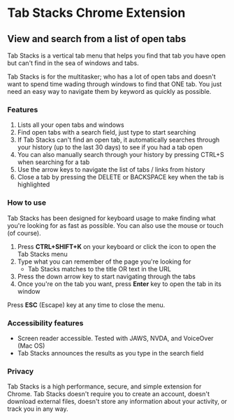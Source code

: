 # Tab Stacks Chrome Extension

## View and search from a list of open tabs

Tab Stacks is a vertical tab menu that helps you find that tab you have open but can't find in the sea of windows and tabs.

Tab Stacks is for the multitasker; who has a lot of open tabs and doesn't want to spend time wading through windows to find that ONE tab. You just need an easy way to navigate them by keyword as quickly as possible.

### Features
1. Lists all your open tabs and windows
2. Find open tabs with a search field, just type to start searching
3. If Tab Stacks can't find an open tab, it automatically searches through your history (up to the last 30 days) to see if you had a tab open
4. You can also manually search through your history by pressing CTRL+S when searching for a tab
5. Use the arrow keys to navigate the list of tabs / links from history
6. Close a tab by pressing the DELETE or BACKSPACE key when the tab is highlighted

### How to use
Tab Stacks has been designed for keyboard usage to make finding what you're looking for as fast as possible. You can also use the mouse or touch (of course).
1. Press **CTRL+SHIFT+K** on your keyboard or click the icon to open the Tab Stacks menu
2. Type what you can remember of the page you're looking for
    * Tab Stacks matches to the title OR text in the URL
3. Press the down arrow key to start navigating through the tabs
4. Once you're on the tab you want, press **Enter** key to open the tab in its window

Press **ESC** (Escape) key at any time to close the menu.

### Accessibility features

* Screen reader accessible. Tested with JAWS, NVDA, and VoiceOver (Mac OS)
* Tab Stacks announces the results as you type in the search field

### Privacy
Tab Stacks is a high performance, secure, and simple extension for Chrome. Tab Stacks doesn't require you to create an account, doesn't download external files, doesn't store any information about your activity, or track you in any way.